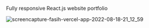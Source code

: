 Fully responsive React.js website portfolio 

![screencapture-fasih-vercel-app-2022-08-18-21_12_59](https://user-images.githubusercontent.com/90088021/185443885-5c3a4217-7581-45d8-a88f-2eb597be256f.png)

